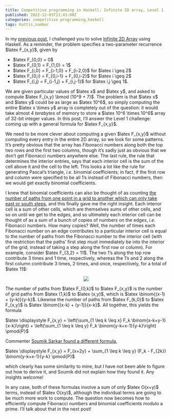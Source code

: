 ```yaml
---
title: Competitive programming in Haskell: Infinite 2D array, Level 1
published: 2022-12-03T11:43:08Z
categories: competitive programming,haskell
tags: Kattis,number
---
```


<p>In my <a href="https://byorgey.wordpress.com/2022/09/01/competitive-programming-in-haskell-infinite-2d-array/">previous post</a>, I challenged you to solve <a href="https://open.kattis.com/problems/infinite2darray">Infinite 2D Array</a> using Haskell. As a reminder, the problem specifies a two-parameter recurrence $latex F_{x,y}$, given by</p>
<ul>
<li>$latex F_{0,0} = 0$</li>
<li>$latex F_{0,1} = F_{1,0} = 1$</li>
<li>$latex F_{i,0} = F_{i-1,0} + F_{i-2,0}$ for $latex i \geq 2$</li>
<li>$latex F_{0,i} = F_{0,i-1} + F_{0,i-2}$ for $latex i \geq 2$</li>
<li>$latex F_{i,j} = F_{i-1,j} + F_{i,j-1}$ for $latex i,j \geq 1$.</li>
</ul>
<p>We are given particular values of $latex x$ and $latex y$, and asked to compute $latex F_{x,y} \bmod (10^9 + 7)$. The problem is that $latex x$ and $latex y$ could be as large as $latex 10^6$, so simply computing the entire $latex x \times y$ array is completely out of the question: it would take almost 4 <em>terabytes</em> of memory to store a $latex 10^6 \times 10^6$ array of 32-bit integer values. In this post, I’ll answer the Level 1 challenge: coming up with a general formula for $latex F_{x,y}$.</p>
<p>We need to be more clever about computing a given $latex F_{x,y}$ without computing every entry in the entire 2D array, so we look for some patterns. It’s pretty obvious that the array has Fibonacci numbers along both the top two rows and the first two columns, though it’s sadly just as obvious that we don’t get Fibonacci numbers anywhere else. The last rule, the rule that determines the interior entries, says that each interior cell is the sum of the cell above it and the cell to the left. This looks a lot like the rule for generating Pascal’s triangle, <em>i.e.</em> binomial coefficients; in fact, if the first row and column were specified to be all 1’s instead of Fibonacci numbers, then we would get exactly binomial coefficients.</p>
<p>I knew that binomial coefficients can also be thought of as counting <a href="http://discrete.openmathbooks.org/dmoi2/sec_counting-binom.html">the number of paths from one point in a grid to another which can only take east or south steps</a>, and this finally gave me the right insight. Each interior cell is a sum of other cells, which are themselves sums of other cells, and so on until we get to the edges, and so ultimately each interior cell can be thought of as a sum of a bunch of copies of numbers on the edges, <em>i.e.</em> Fibonacci numbers. How many copies? Well, the number of times each Fibonacci number on an edge contributes to a particular interior cell is equal to the number of paths from the Fibonacci number to the interior cell (with the restriction that the paths’ first step must immediately be into the interior of the grid, instead of taking a step along the first row or column). For example, consider $latex F_{3,2} = 11$. The two 1’s along the top row contribute 3 times and 1 time, respectively, whereas the 1’s and 2 along the first column contribute 3 times, 2 times, and once, respectively, for a total of $latex 11$:</p>
<div style="text-align: center">
<p><img src="http://byorgey.files.wordpress.com/2022/12/331a85cd2f470b8c.png" /></p>
</div>
<p>The number of paths from $latex F_{0,k}$ to $latex F_{x,y}$ is the number of grid paths from $latex (1,k)$ to $latex (x,y)$, which is $latex \binom{(x-1) + (y-k)}{y-k}$. Likewise the number of paths from $latex F_{k,0}$ to $latex F_{x,y}$ is $latex \binom{(x-k) + (y-1)}{x-k}$. All together, this yields the formula</p>
<p>$latex \displaystyle F_{x,y} = \left(\sum_{1 \leq k \leq x} F_k \binom{x-k+y-1}{x-k}\right) + \left(\sum_{1 \leq k \leq y} F_k \binom{y-k+x-1}{y-k}\right) \pmod{P}$</p>
<p>Commenter <a href="https://byorgey.wordpress.com/2022/09/01/competitive-programming-in-haskell-infinite-2d-array/#comment-40784">Soumik Sarkar found a different formula</a>,</p>
<p>$latex \displaystyle F_{x,y} = F_{x+2y} + \sum_{1 \leq k \leq y} (F_k - F_{2k}) \binom{y-k+x-1}{y-k} \pmod{P}$</p>
<p>which clearly has some similarity to mine, but I have not been able to figure out how to derive it, and Soumik did not explain how they found it. Any insights welcome!</p>
<p>In any case, both of these formulas involve a sum of only $latex O(x+y)$ terms, instead of $latex O(xy)$, although the individual terms are going to be much more work to compute. The question now becomes how to efficiently compute Fibonacci numbers and binomial coefficients modulo a prime. I’ll talk about that in the next post!</p>

